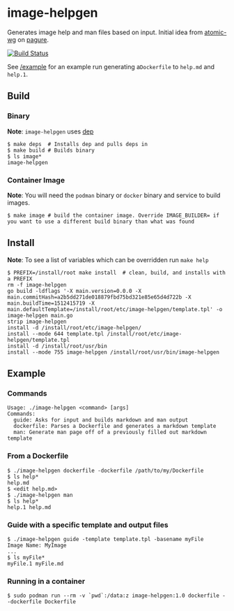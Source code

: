 # image-helpgen

Generates image help and man files based on input. Initial idea from [atomic-wg](https://pagure.io/atomic-wg/issue/354) on [pagure](https://pagure.io/).

[![Build Status](https://travis-ci.org/ashcrow/image-helpgen.svg)](https://travis-ci.org/ashcrow/image-helpgen/)

See [/example](/example) for an example run generating a``Dockerfile`` to ``help.md`` and ``help.1``.

## Build

### Binary
**Note**: ``image-helpgen`` uses [dep](https://github.com/golang/dep/)

```
$ make deps  # Installs dep and pulls deps in
$ make build # Builds binary
$ ls image*
image-helpgen
```

### Container Image

**Note**: You will need the `podman` binary or `docker` binary and service to build images.

```
$ make image # build the container image. Override IMAGE_BUILDER= if you want to use a different build binary than what was found

```


## Install
**Note**: To see a list of variables which can be overridden run ```make help```

```
$ PREFIX=/install/root make install  # clean, build, and installs with a PREFIX
rm -f image-helpgen
go build -ldflags '-X main.version=0.0.0 -X main.commitHash=a2b5dd271de018879fbd75bd321e85e65d4d722b -X main.buildTime=1512415719 -X main.defaultTemplate=/install/root/etc/image-helpgen/template.tpl' -o image-helpgen main.go
strip image-helpgen
install -d /install/root/etc/image-helpgen/
install --mode 644 template.tpl /install/root/etc/image-helpgen/template.tpl
install -d /install/root/usr/bin
install --mode 755 image-helpgen /install/root/usr/bin/image-helpgen
```

## Example

### Commands
```
Usage: ./image-helpgen <command> [args]
Commands:
  guide: Asks for input and builds markdown and man output
  dockerfile: Parses a Dockerfile and generates a markdown template
  man: Generate man page off of a previously filled out markdown template
```

### From a Dockerfile
```
$ ./image-helpgen dockerfile -dockerfile /path/to/my/Dockerfile
$ ls help*
help.md
$ <edit help.md>
$ ./image-helpgen man
$ ls help*
help.1 help.md
```

### Guide with a specific template and output files
```
$ ./image-helpgen guide -template template.tpl -basename myFile
Image Name: MyImage
...
$ ls myFile*
myFile.1 myFile.md
```

### Running in a container
```
$ sudo podman run --rm -v `pwd`:/data:z image-helpgen:1.0 dockerfile --dockerfile Dockerfile 
```
